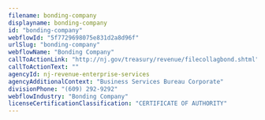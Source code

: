 ```yaml
---
filename: bonding-company
displayname: bonding-company
id: "bonding-company"
webflowId: "5f7729698075e831d2a8d96f"
urlSlug: "bonding-company"
webflowName: "Bonding Company"
callToActionLink: "http://nj.gov/treasury/revenue/filecollagbond.shtml"
callToActionText: ""
agencyId: nj-revenue-enterprise-services
agencyAdditionalContext: "Business Services Bureau Corporate"
divisionPhone: "(609) 292-9292"
webflowIndustry: "Bonding Company"
licenseCertificationClassification: "CERTIFICATE OF AUTHORITY"
---
```

